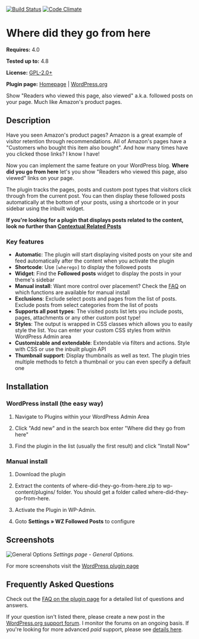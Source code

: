 [![Build Status](https://travis-ci.org/ajaydsouza/where-did-they-go-from-here.svg?branch=master)](https://travis-ci.org/ajaydsouza/where-did-they-go-from-here) [![Code Climate](https://codeclimate.com/github/ajaydsouza/where-did-they-go-from-here/badges/gpa.svg)](https://codeclimate.com/github/ajaydsouza/where-did-they-go-from-here) 

# Where did they go from here

__Requires:__ 4.0

__Tested up to:__ 4.8

__License:__ [GPL-2.0+](http://www.gnu.org/licenses/gpl-2.0.html)

__Plugin page:__ [Homepage](https://ajaydsouza.com/wordpress/plugins/where-did-they-go-from-here/) | [WordPress.org](https://wordpress.org/plugins/where-did-they-go-from-here)

Show "Readers who viewed this page, also viewed" a.k.a. followed posts on your page. Much like Amazon's product pages.

## Description

Have you seen Amazon's product pages? Amazon is a great example of visitor retention through recommendations. All of Amazon's pages have a "Customers who bought this item also bought". And how many times have you clicked those links? I know I have!

Now you can implement the same feature on your WordPress blog. **Where did you go from here** let's you show "Readers who viewed this page, also viewed" links on your page.

The plugin tracks the pages, posts and custom post types that visitors click through from the current post. You can then display these followed posts automatically at the bottom of your posts, using a shortcode or in your sidebar using the inbuilt widget.

__If you're looking for a plugin that displays posts related to the content, look no further than [Contextual Related Posts](https://wordpress.org/plugins/contextual-related-posts/)__

### Key features

* **Automatic**: The plugin will start displaying visited posts on your site and feed automatically after the content when you activate the plugin
* **Shortcode**: Use `[wherego]` to display the followed posts
* **Widget**: Find the __Followed posts__ widget to display the posts in your theme's sidebar
* **Manual install**: Want more control over placement? Check the [FAQ](https://wordpress.org/extend/plugins/where-did-they-go-from-here/faq/) on which functions are available for manual install
* **Exclusions**: Exclude select posts and pages from the list of posts. Exclude posts from select categories from the list of posts
* **Supports all post types**: The visited posts list lets you include posts, pages, attachments or any other custom post type!
* **Styles**: The output is wrapped in CSS classes which allows you to easily style the list. You can enter your custom CSS styles from within WordPress Admin area
* **Customizable and extendable**: Extendable via filters and actions. Style with CSS or use the inbuilt plugin API
* **Thumbnail support**: Display thumbnails as well as text. The plugin tries multiple methods to fetch a thumbnail or you can even specify a default one

## Installation

### WordPress install (the easy way)

1. Navigate to Plugins within your WordPress Admin Area

2. Click "Add new" and in the search box enter "Where did they go from here"

3. Find the plugin in the list (usually the first result) and click "Install Now"

### Manual install

1. Download the plugin

2. Extract the contents of where-did-they-go-from-here.zip to wp-content/plugins/ folder. You should get a folder called where-did-they-go-from-here.

3. Activate the Plugin in WP-Admin. 

4. Goto **Settings &raquo; WZ Followed Posts** to configure


## Screenshots

![General Options](https://raw.github.com/ajaydsouza/where-did-they-go-from-here/master/wporg-assets/screenshot-1.png)
_Settings page - General Options._

For more screenshots visit the [WordPress plugin page](http://wordpress.org/plugins/where-did-they-go-from-here/screenshots/)


## Frequently Asked Questions

Check out the [FAQ on the plugin page](https://wordpress.org/plugins/where-did-they-go-from-here/faq/) for a detailed list of questions and answers.

If your question isn't listed there, please create a new post in the [WordPress.org support forum](https://wordpress.org/support/plugin/where-did-they-go-from-here). I monitor the forums on an ongoing basis. If you're looking for more advanced _paid_ support, please see [details here](https://ajaydsouza.com/support/).
